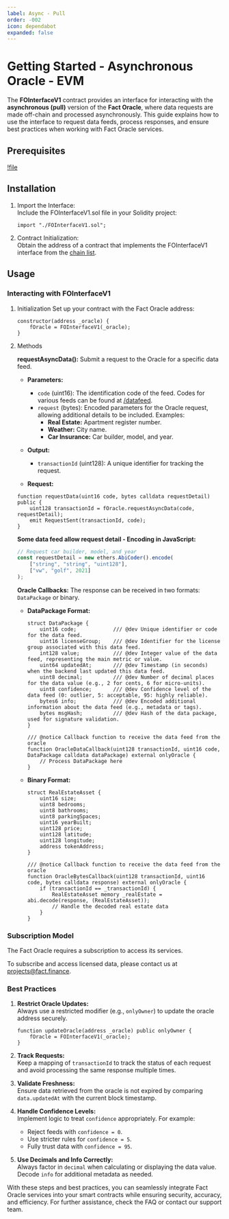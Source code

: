 ```yaml
---
label: Async - Pull
order: -002
icon: dependabot
expanded: false
---
```


# Getting Started - Asynchronous Oracle - EVM 

The **FOInterfaceV1** contract provides an interface for interacting with the **asynchronous (pull)** version of the **Fact Oracle**, where data requests are made off-chain and processed asynchronously. This guide explains how to use the interface to request data feeds, process responses, and ensure best practices when working with Fact Oracle services.


## Prerequisites
[!file](/static/FOInterfaceV1.sol)


## Installation

1. Import the Interface:  
   Include the FOInterfaceV1.sol file in your Solidity project:
   ```solidity
   import "./FOInterfaceV1.sol";
   ```

2. Contract Initialization:  
   Obtain the address of a contract that implements the FOInterfaceV1 interface from the [chain list](/chains/).


## Usage

### Interacting with FOInterfaceV1

1. Initialization
   Set up your contract with the Fact Oracle address:
   ```solidity
   constructor(address _oracle) {
       fOracle = FOInterfaceV1(_oracle);
   }
   ```

2. Methods

   **requestAsyncData():** Submit a request to the Oracle for a specific data feed.  
   - **Parameters:**
     - `code` (uint16): The identification code of the feed. Codes for various feeds can be found at [/datafeed](/data).
     - `request` (bytes): Encoded parameters for the Oracle request, allowing additional details to be included. Examples:
       - **Real Estate:** Apartment register number.
       - **Weather:** City name.
       - **Car Insurance:** Car builder, model, and year.
   - **Output:**
     - `transactionId` (uint128): A unique identifier for tracking the request.


   - **Request:**
   ```solidity
   function requestData(uint16 code, bytes calldata requestDetail) public {
       uint128 transactionId = fOracle.requestAsyncData(code, requestDetail);
       emit RequestSent(transactionId, code);
   }
   ```

   **Some data feed allow request detail - Encoding in JavaScript:**
   ```javascript
   // Request car builder, model, and year
   const requestDetail = new ethers.AbiCoder().encode(
       ["string", "string", "uint128"],
       ["vw", "golf", 2021]
   );
   ```
   **Oracle Callbacks:**
   The response can be received in two formats: `DataPackage` or binary.

   - **DataPackage Format:**
     ```solidity
     struct DataPackage {
         uint16 code;            /// @dev Unique identifier or code for the data feed.
         uint16 licenseGroup;    /// @dev Identifier for the license group associated with this data feed.
         int128 value;           /// @dev Integer value of the data feed, representing the main metric or value.
         uint64 updatedAt;       /// @dev Timestamp (in seconds) when the backend last updated this data feed.
         uint8 decimal;          /// @dev Number of decimal places for the data value (e.g., 2 for cents, 6 for micro-units).
         uint8 confidence;       /// @dev Confidence level of the data feed (0: outlier, 5: acceptable, 95: highly reliable).
         bytes6 info;            /// @dev Encoded additional information about the data feed (e.g., metadata or tags).
         bytes msgHash;          /// @dev Hash of the data package, used for signature validation.
     }

     /// @notice Callback function to receive the data feed from the oracle
     function OracleDataCallback(uint128 transactionId, uint16 code, DataPackage calldata dataPackage) external onlyOracle {
         // Process DataPackage here
     }
     ```

   - **Binary Format:**
     ```solidity
     struct RealEstateAsset {
         uint16 size;
         uint8 bedrooms;
         uint8 bathrooms;
         uint8 parkingSpaces;
         uint16 yearBuilt;
         uint128 price;
         uint128 latitude;
         uint128 longitude;
         address tokenAddress;
     }

     /// @notice Callback function to receive the data feed from the oracle
     function OracleBytesCallback(uint128 transactionId, uint16 code, bytes calldata response) external onlyOracle {
         if (transactionId == _transactionId) {
             RealEstateAsset memory _realEstate = abi.decode(response, (RealEstateAsset));
             // Handle the decoded real estate data
         }
     }
     ```


### Subscription Model
The Fact Oracle requires a subscription to access its services. 

To subscribe and access licensed data, please contact us at projects@fact.finance.


### Best Practices

1. **Restrict Oracle Updates:**  
   Always use a restricted modifier (e.g., `onlyOwner`) to update the oracle address securely.
   ```solidity
   function updateOracle(address _oracle) public onlyOwner {  
       fOracle = FOInterfaceV1(_oracle);
   }
   ```

2. **Track Requests:**  
   Keep a mapping of `transactionId` to track the status of each request and avoid processing the same response multiple times.

3. **Validate Freshness:**  
   Ensure data retrieved from the oracle is not expired by comparing `data.updatedAt` with the current block timestamp.  

4. **Handle Confidence Levels:**  
   Implement logic to treat `confidence` appropriately. For example:  
   - Reject feeds with `confidence = 0`.  
   - Use stricter rules for `confidence = 5`.  
   - Fully trust data with `confidence = 95`.

5. **Use Decimals and Info Correctly:**  
   Always factor in `decimal` when calculating or displaying the data value. Decode `info` for additional metadata as needed.


With these steps and best practices, you can seamlessly integrate Fact Oracle services into your smart contracts while ensuring security, accuracy, and efficiency. For further assistance, check the FAQ or contact our support team.


